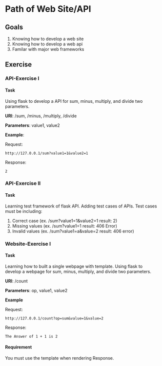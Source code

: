 # Path of Web Site/API
## Goals

1. Knowing how to develop a web site
2. Knowing how to develop a web api
3. Familar with major web frameworks

## Exercise
### API-Exercise I
#### Task

Using flask to develop a API for sum, minus, multiply, and divide two parameters.

**URI**: /sum, /minus, /multiply, /divide

**Parameters**: value1, value2

**Example**:

Request:

```
http://127.0.0.1/sum?value1=1&value2=1
```

Response:

```
2
```

### API-Exercise II

#### Task

Learning test framework of flask API. Adding test cases of APIs.
Test cases must be including:

1. Correct case (ex. /sum?value1=1&value2=1 result: 2)
2. Missing values (ex. /sum?value1=1 result: 406 Error)
3. Invalid values (ex. /sum?value1=a&value=2 result: 406 error)

### Website-Exercise I

#### Task

Learning how to built a single webpage with template. Using flask to develop a webpage for sum, minus, multiply, and divide two parameters.

**URI**: /count

**Parameters**: op, value1, value2

**Example**

Request:

```
http://127.0.0.1/count?op=sum&value=1&value=2
```

Response:

```
The Answer of 1 + 1 is 2
```

#### Requirement

You must use the template when rendering Response.

